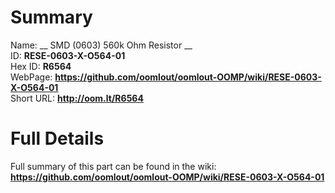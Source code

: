
Summary
=================
  
Name: __ SMD (0603) 560k Ohm Resistor __    
ID: __RESE-0603-X-O564-01__   
Hex ID: __R6564__   
WebPage: __https://github.com/oomlout/oomlout-OOMP/wiki/RESE-0603-X-O564-01__   
Short URL: __http://oom.lt/R6564__   

Full Details
==========================
Full summary of this part can be found in the wiki:   
__https://github.com/oomlout/oomlout-OOMP/wiki/RESE-0603-X-O564-01__    

